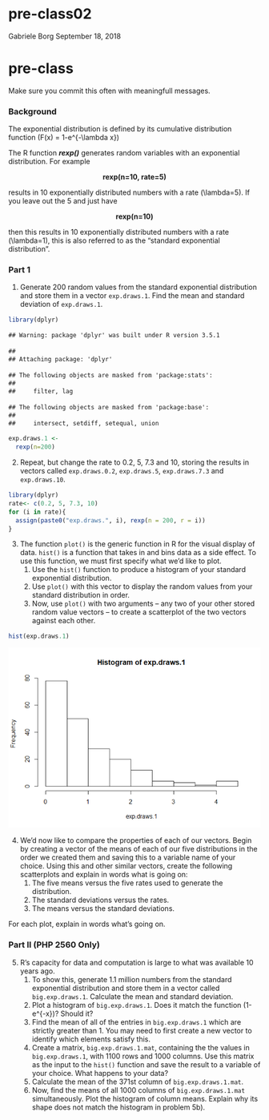 pre-class02
================
Gabriele Borg
September 18, 2018

# pre-class

Make sure you commit this often with meaningfull messages.

### Background

The exponential distribution is defined by its cumulative distribution
function \(F(x) = 1-e^{-\lambda x}\)

The R function ***rexp()*** generates random variables with an
exponential distribution. For example

<center>

<strong>rexp(n=10, rate=5)</strong>

</center>

results in 10 exponentially distributed numbers with a rate
\(\lambda=5\). If you leave out the 5 and just have

<center>

<strong>rexp(n=10) </strong>

</center>

then this results in 10 exponentially distributed numbers with a rate
\(\lambda=1\), this is also referred to as the “standard exponential
distribution”.

### Part 1

1.  Generate 200 random values from the standard exponential
    distribution and store them in a vector `exp.draws.1`. Find the mean
    and standard deviation of `exp.draws.1`.

<!-- end list -->

``` r
library(dplyr)
```

    ## Warning: package 'dplyr' was built under R version 3.5.1

    ## 
    ## Attaching package: 'dplyr'

    ## The following objects are masked from 'package:stats':
    ## 
    ##     filter, lag

    ## The following objects are masked from 'package:base':
    ## 
    ##     intersect, setdiff, setequal, union

``` r
exp.draws.1 <- 
  rexp(n=200)
```

2.  Repeat, but change the rate to 0.2, 5, 7.3 and 10, storing the
    results in vectors called `exp.draws.0.2`, `exp.draws.5`,
    `exp.draws.7.3` and `exp.draws.10`.

<!-- end list -->

``` r
library(dplyr)
rate<- c(0.2, 5, 7.3, 10)
for (i in rate){
  assign(paste0("exp.draws.", i), rexp(n = 200, r = i))
}
```

3.  The function `plot()` is the generic function in R for the visual
    display of data. `hist()` is a function that takes in and bins data
    as a side effect. To use this function, we must first specify what
    we’d like to plot.
    1.  Use the `hist()` function to produce a histogram of your
        standard exponential distribution.
    2.  Use `plot()` with this vector to display the random values from
        your standard distribution in order.
    3.  Now, use `plot()` with two arguments – any two of your other
        stored random value vectors – to create a scatterplot of the two
        vectors against each other.

<!-- end list -->

``` r
hist(exp.draws.1)
```

![](pre-class02_files/figure-gfm/unnamed-chunk-3-1.png)<!-- -->

4.  We’d now like to compare the properties of each of our vectors.
    Begin by creating a vector of the means of each of our five
    distributions in the order we created them and saving this to a
    variable name of your choice. Using this and other similar vectors,
    create the following scatterplots and explain in words what is going
    on:
    1.  The five means versus the five rates used to generate the
        distribution.
    2.  The standard deviations versus the rates.
    3.  The means versus the standard deviations.

For each plot, explain in words what’s going on.

### Part II (PHP 2560 Only)

5.  R’s capacity for data and computation is large to what was available
    10 years ago.
    1.  To show this, generate 1.1 million numbers from the standard
        exponential distribution and store them in a vector called
        `big.exp.draws.1`. Calculate the mean and standard deviation.
    2.  Plot a histogram of `big.exp.draws.1`. Does it match the
        function \(1-e^{-x}\)? Should it?
    3.  Find the mean of all of the entries in `big.exp.draws.1` which
        are strictly greater than 1. You may need to first create a new
        vector to identify which elements satisfy this.
    4.  Create a matrix, `big.exp.draws.1.mat`, containing the the
        values in `big.exp.draws.1`, with 1100 rows and 1000 columns.
        Use this matrix as the input to the `hist()` function and save
        the result to a variable of your choice. What happens to your
        data?
    5.  Calculate the mean of the 371st column of `big.exp.draws.1.mat`.
    6.  Now, find the means of all 1000 columns of `big.exp.draws.1.mat`
        simultaneously. Plot the histogram of column means. Explain why
        its shape does not match the histogram in problem 5b).
